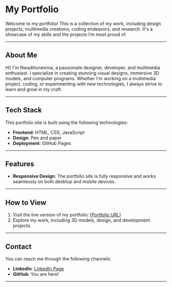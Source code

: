 # My Portfolio

Welcome to my portfolio! This is a collection of my work, including design projects, multimedia creations, coding endeavors, and research. It's a showcase of my skills and the projects I’m most proud of.

---

## About Me

Hi! I'm Nwadilioramma, a passionate designer, developer, and multimedia enthusiast. I specialize in creating stunning visual designs, immersive 3D models, and computer programs. Whether I'm working on a multimedia project, coding, or experimenting with new technologies, I always strive to learn and grow in my craft.

---

## Tech Stack

This portfolio site is built using the following technologies:

- **Frontend**: HTML, CSS, JavaScript
- **Design**: Pen and paper
- **Deployment**: GitHub Pages


---

## Features

- **Responsive Design**: The portfolio site is fully responsive and works seamlessly on both desktop and mobile devices.

---

## How to View

1. Visit the live version of my portfolio: [[Portfolio URL](https://d3n-ze1.github.io/Portfolio-site/index.html)]
2. Explore my work, including 3D models, design, and development projects.

---

## Contact

You can reach me through the following channels:

- **LinkedIn**: [LinkedIn Page](https://www.linkedin.com/in/azonwukadiliora/)
- **GitHub**: You are here!

---
